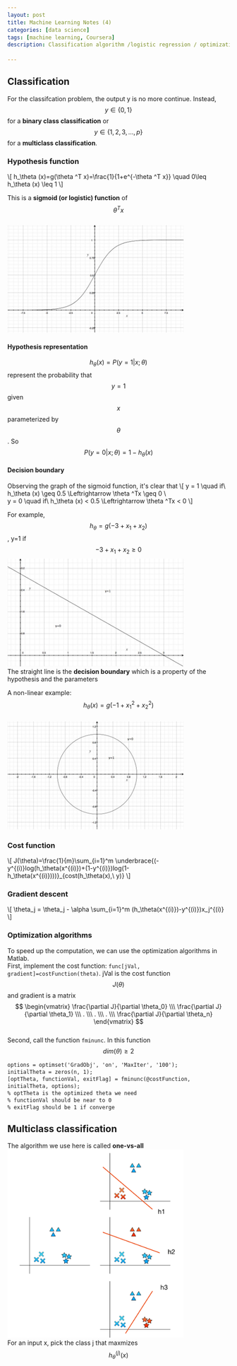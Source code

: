```yaml
---
layout: post
title: Machine Learning Notes (4)
categories: [data science]
tags: [machine learning, Coursera]
description: Classification algorithm /logistic regression / optimization algorithms / multiclass classification / one-vs-all

---
```

## Classification
For the classifcation problem, the output y is no more continue. Instead, $$ y\in \{0, 1\} $$ for a **binary class classification** or $$ y\in \{1, 2, 3, ... , p\} $$ for a **multiclass classification**.

### Hypothesis function
\\[
h\_\theta (x)=g(\theta ^T x)=\frac{1}{1+e^{-\theta ^T x}} \quad 0\leq h_\theta (x) \leq 1
\\]  

This is a **sigmoid (or logistic) function** of $$ \theta ^T x $$   
<img src="/images/logisticfunction.jpg" width="400px"/>

#### Hypothesis representation
$$ h_\theta (x)=P(y=1|x; \theta) $$ represent the probability that $$y=1$$ given $$x$$ parameterized by $$\theta$$. So $$ P(y=0|x; \theta)=1-h_\theta (x) $$

#### Decision boundary
Observing the graph of the sigmoid function, it's clear that 
\\[
y = 1 \quad if\ h\_\theta (x) \geq 0.5 \Leftrightarrow \theta ^Tx \geq 0 \\\
y = 0 \quad if\ h_\theta (x) < 0.5 \Leftrightarrow \theta ^Tx < 0
\\]

For example, $$h_\theta = g(-3 + x_1 + x_2)$$, y=1 if $$-3 + x_1 + x_2 \geq 0$$
<img src="/images/decisionboundary.jpg" width="400px"/>  
The straight line is the **decision boundary** which is a property of the hypothesis and the parameters

A non-linear example: $$ h_\theta (x)=g(-1+x_1^2+x_2^2) $$  
<img src="/images/circledecisionboundary.jpg" width="400px"/>  

### Cost function
\\[
J(\theta)=\frac{1}{m}\sum\_{i=1}^m \underbrace{(-y^{(i)}log(h\_\theta(x^{(i)})+(1-y^{(i)})log(1-h\_\theta(x^{(i)})))}\_{cost(h_\theta(x),\ y)}
\\]

### Gradient descent
\\[
\theta_j = \theta_j - \alpha \sum_{i=1}^m (h_\theta(x^{(i)})-y^{(i)})x_j^{(i)}
\\]

### Optimization algorithms
To speed up the computation, we can use the optimization algorithms in Matlab.  
First, implement the cost function: ```func[jVal, gradient]=costFunction(theta)```. jVal is the cost function $$J(\theta)$$ and gradient is a matrix 
$$
\begin{vmatrix}
\frac{\partial J}{\partial \theta_0} \\\
\frac{\partial J}{\partial \theta_1} \\\
. \\\
. \\\
. \\\
\frac{\partial J}{\partial \theta_n}
\end{vmatrix}
$$  
Second, call the function ```fminunc```. In this function $$dim(\theta) \geq 2$$

	options = optimset('GradObj', 'on', 'MaxIter', '100');
	initialTheta = zeros(n, 1);
	[optTheta, functionVal, exitFlag] = fminunc(@costFunction, initialTheta, options);
	% optTheta is the optimized theta we need
	% functionVal should be near to 0
	% exitFlag should be 1 if converge
	
## Multiclass classification
The algorithm we use here is called **one-vs-all**  
<img src="/images/one-vs-all.png" width="400px"/>  
For an input x, pick the class j that maxmizes $$h_\theta^{(j)}(x)$$